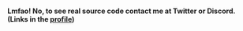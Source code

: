 #### Lmfao! No, to see real source code contact me at Twitter or Discord. (Links in the [profile](https://github.com/itsmrnatural))
